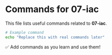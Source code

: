 # Commands for 07-iac

This file lists useful commands related to **07-iac**.

```bash
# Example command
echo "Replace this with real commands later"
```

✅ Add commands as you learn and use them!
